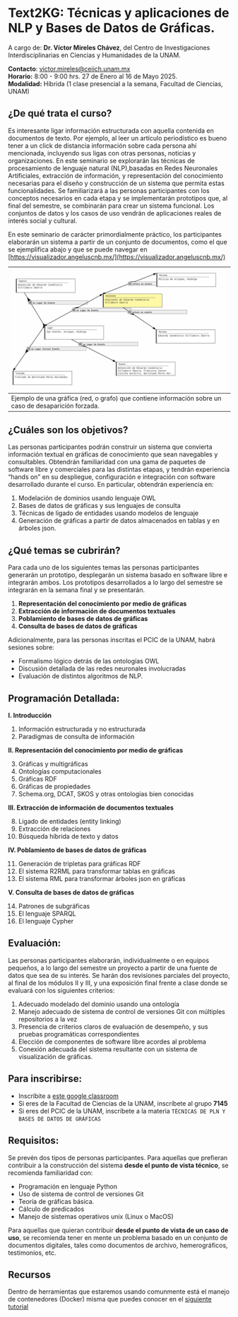 # Text2KG: Técnicas y aplicaciones de NLP y Bases de Datos de Gráficas.

A cargo de: **Dr. Víctor Mireles Chávez**, del Centro de Investigaciones Interdisciplinarias en Ciencias y Humanidades de la UNAM.

**Contacto**: 	[victor.mireles@ceiich.unam.mx](mailto:victor.mireles@ceiich.unam.mx)  
**Horario:** 	8:00 \- 9:00 hrs.  27 de Enero al 16 de Mayo 2025\.  
**Modalidad:** 	Híbrida (1 clase presencial a la semana, Facultad de Ciencias, UNAM)



## **¿De qué trata el curso?**

Es interesante ligar información estructurada con aquella contenida en documentos de texto. Por ejemplo, al leer un artículo periodístico es bueno tener a un click de distancia información sobre cada persona ahí mencionada, incluyendo sus ligas con otras personas, noticias y organizaciones. En este seminario se explorarán las técnicas de procesamiento de lenguaje natural (NLP),basadas en Redes Neuronales Artificiales, extracción de información, y representación del conocimiento necesarias para el diseño y construcción de un sistema que permita estas funcionalidades. Se familiarizará a las personas participantes con los conceptos necesarios en cada etapa y se implementarán prototipos que, al final del semestre, se combinarán para crear un sistema funcional. Los conjuntos de datos y los casos de uso vendrán de aplicaciones reales de interés social y cultural. 

En este seminario de carácter primordialmente práctico, los participantes elaborarán un sistema a partir de un conjunto de documentos, como el que se ejemplifica abajo y que se puede navegar en [https://visualizador.angeluscnb.mx/](https://visualizador.angeluscnb.mx/)

| ![Grafo de Conocimiento sobre Desapariciones Forzadas Guerra Sucia](./diagram_sample_angelus.png)|
| :---- |
| Ejemplo de una gráfica (red, o grafo) que contiene información sobre un caso de desaparición forzada. |

## **¿Cuáles son los objetivos?**

Las personas participantes podrán construir un sistema que convierta información textual en gráficas de conocimiento que sean navegables y consultables. Obtendrán familiaridad con una gama de paquetes de software libre y comerciales para las distintas etapas, y tendrán experiencia “hands on” en su despliegue, configuración e integración con software desarrollado durante el curso. En particular, obtendrán experiencia en:

1. Modelación de dominios usando lenguaje OWL  
2. Bases de datos de gráficas y sus lenguajes de consulta  
3. Técnicas de ligado de entidades usando modelos de lenguaje  
4. Generación de gráficas a partir de datos almacenados en tablas y en árboles json.

## **¿Qué temas se cubrirán?**

Para cada uno de los siguientes temas las personas participantes generarán un prototipo, desplegarán un sistema basado en software libre e integrarán ambos. Los prototipos desarrollados a lo largo del semestre se integrarán en la semana final y se presentarán.

1. **Representación del conocimiento por medio de gráficas**  
2. **Extracción de información de documentos textuales**  
3. **Poblamiento de bases de datos de gráficas**  
4. **Consulta de bases de datos de gráficas**

Adicionalmente, para las personas inscritas el PCIC de la UNAM, habrá sesiones sobre:
* Formalismo lógico detrás de las ontologías OWL
* Discusión detallada de las redes neuronales involucradas
* Evaluación de distintos algoritmos de NLP.

## **Programación Detallada:**

**I. Introducción**

1. Información estructurada y no estructurada  
2. Paradigmas de consulta de información

**II. Representación del conocimiento por medio de gráficas**

3. Gráficas y multigráficas  
4. Ontologías computacionales  
5. Gráficas RDF  
6. Gráficas de propiedades  
7. Schema.org,  DCAT, SKOS y otras ontologías bien conocidas

**III. Extracción de información de documentos textuales**

8. Ligado de entidades (entity linking)  
9. Extracción de relaciones  
10. Búsqueda híbrida de texto y datos

**IV. Poblamiento de bases de datos de gráficas**

11. Generación de tripletas para gráficas RDF  
12. El sistema R2RML para transformar tablas en gráficas  
13. El sistema RML para transformar árboles json en gráficas

**V. Consulta de bases de datos de gráficas**

14. Patrones de subgráficas  
15. El lenguaje SPARQL  
16. El lenguaje Cypher

## **Evaluación:**

Las personas participantes elaborarán, individualmente o en equipos pequeños, a lo largo del semestre un proyecto a partir de una fuente de datos que sea de su interés. Se harán dos revisiones parciales del proyecto, al final de los módulos II y III, y una exposición final frente a clase donde se evaluará con los siguientes criterios:

1) Adecuado modelado del dominio usando una ontología  
2) Manejo adecuado de sistema de control de versiones Git con múltiples repositorios a la vez  
3) Presencia de criterios claros de evaluación de desempeño, y sus pruebas programáticas correspondientes  
4) Elección de componentes de software libre acordes al problema  
5) Conexión adecuada del sistema resultante con un sistema de visualización de gráficas.

## **Para inscribirse:**

* Inscríbite a [este google classroom](https://classroom.google.com/c/NzQ0NjA0NTg3NTQ1?cjc=puii6m6)
* Si eres de la Facultad de Ciencias de la UNAM, inscríbete al grupo **7145**
* Si eres del PCIC de la UNAM, inscríbete a la materia `TÉCNICAS DE PLN Y BASES DE DATOS DE GRÁFICAS` 

## **Requisitos:**

Se prevén dos tipos de personas participantes. Para aquellas que prefieran contribuir a la construcción del sistema **desde el punto de vista técnico**, se recomienda familiaridad con:

* Programación en lenguaje Python  
* Uso de sistema de control de versiones Git  
* Teoría de gráficas básica.  
* Cálculo de predicados  
* Manejo de sistemas operativos unix (Linux o MacOS)

Para aquellas que quieran contribuir **desde el punto de vista de un caso de uso**, se recomienda tener en mente un problema basado en un conjunto de documentos digitales, tales como documentos de archivo, hemerográficos, testimonios, etc.

## **Recursos**

Dentro de herramientas que estaremos usando comunmente está el manejo de contenedores (Docker) misma que puedes conocer en el [siguiente tutorial](https://docker-curriculum.com/#webapps-with-docker)
